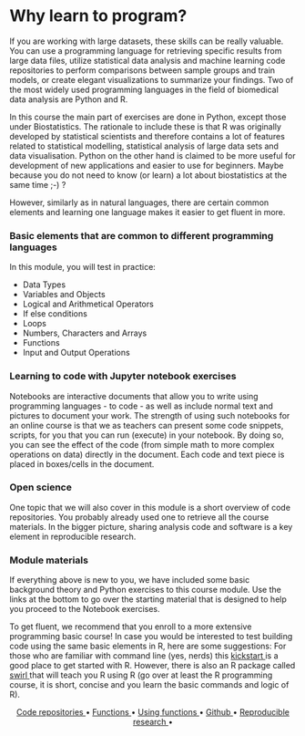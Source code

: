 # Why learn to program?

If you are working with large datasets, these skills can be really valuable. You can use a programming language for retrieving specific results from large data files, utilize statistical data analysis and machine learning code repositories to perform comparisons between sample groups and train models, or create elegant visualizations to summarize your findings. Two of the most widely used programming languages in the field of biomedical data analysis are Python and R.

In this course the main part of exercises are done in Python, except those under Biostatistics. The rationale to include these is that R was originally developed by statistical scientists and therefore contains a lot of features related to statistical modelling, statistical analysis of large data sets and data visualisation. Python on the other hand is claimed to be more useful for development of new applications and easier to use for beginners. Maybe because you do not need to know (or learn) a lot about biostatistics at the same time ;-) ?

However, similarly as in natural languages, there are certain common elements and learning one language makes it easier to get fluent in more. 

### Basic elements that are common to different programming languages  

In this module, you will test in practice:

* Data Types
* Variables and Objects
* Logical and Arithmetical Operators
* If else conditions
* Loops
* Numbers, Characters and Arrays
* Functions
* Input and Output Operations

### Learning to code with Jupyter notebook exercises

Notebooks are interactive documents that allow you to write using programming languages - to code - as well as include normal text and pictures to document your work. The strength of using such notebooks for an online course is that we as teachers can present some code snippets, scripts, for you that you can run (execute) in your notebook. By doing so, you can see the effect of the code (from simple math to more complex operations on data) directly in the document. Each code and text piece is placed in boxes/cells in the document.

### Open science

One topic that we will also cover in this module is a short overview of code repositories. You probably already used one to retrieve all the course materials. In the bigger picture, sharing analysis code and software is a key element in reproducible research.

### Module materials

If everything above is new to you, we have included some basic background theory and Python exercises to this course module. Use the links at the bottom to go over the starting material that is designed to help you proceed to the Notebook exercises. 

To get fluent, we recommend that you enroll to a more extensive programming basic course! In case you would be interested to test building code using the same basic elements in R, here are some suggestions: For those who are familiar with command line (yes, nerds) this <a href="https://cran.r-project.org/doc/contrib/Lemon-kickstart/"> kickstart </a> is a good place to get started with R. However, there is also an R package called <a href="https://swirlstats.com/students.html"> swirl </a> that will teach you R using R (go over at least the R programming course, it is short, concise and you learn the basic commands and logic of R).

<p align="center">
  <a href="./assets/p1.md">   Code repositories    </a> •
  <a href="./assets/p2.md">   Functions    </a> •
  <a href="./assets/p3.md">   Using functions   </a> •
  <a href="./assets/p4.md">   Github    </a> •
  <a href="./assets/p5.md">   Reproducible research    </a> •
</p>



